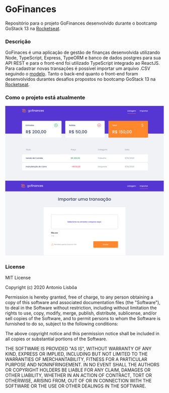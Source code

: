 # GoFinances

Repositório para o projeto GoFinances desenvolvido durante o bootcamp GoStack 13 na [Rocketseat](https://rocketseat.com.br/).

### Descrição 

GoFinaces é uma aplicação de gestão de finanças desenvolvida utilizando Node, TypeScript,  Express, TypeORM e banco de dados postgres para sua API REST e para o front-end foi utilizado TypeScript integrado ao ReactJS. Para cadastrar novas transações é possível importar um arquivo .CSV seguindo o [modelo](https://github.com/Rocketseat/bootcamp-gostack-desafios/blob/master/desafio-database-upload/assets/file.csv). Tanto o back-end quanto o front-end foram desenvolvidos durantes desafios propostos no bootcamp GoStack 13 na [Rocketseat](https://rocketseat.com.br/).

### Como o projeto está atualmente

<img src='./frontend/project-images/home.png' alt='Home Page'/>
<img src='./frontend/project-images/import.png' alt='Home Page'/>

### License

MIT License

Copyright (c) 2020 Antonio Lisbôa

Permission is hereby granted, free of charge, to any person obtaining a copy of this software and associated documentation files (the "Software"), to deal in the Software without restriction, including without limitation the rights to use, copy, modify, merge, publish, distribute, sublicense, and/or sell copies of the Software, and to permit persons to whom the Software is furnished to do so, subject to the following conditions:

The above copyright notice and this permission notice shall be included in all copies or substantial portions of the Software.

THE SOFTWARE IS PROVIDED "AS IS", WITHOUT WARRANTY OF ANY KIND, EXPRESS OR IMPLIED, INCLUDING BUT NOT LIMITED TO THE WARRANTIES OF MERCHANTABILITY, FITNESS FOR A PARTICULAR PURPOSE AND NONINFRINGEMENT. IN NO EVENT SHALL THE AUTHORS OR COPYRIGHT HOLDERS BE LIABLE FOR ANY CLAIM, DAMAGES OR OTHER LIABILITY, WHETHER IN AN ACTION OF CONTRACT, TORT OR OTHERWISE, ARISING FROM, OUT OF OR IN CONNECTION WITH THE SOFTWARE OR THE USE OR OTHER DEALINGS IN THE SOFTWARE.